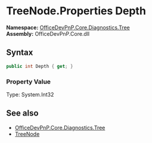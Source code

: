 # TreeNode.Properties Depth
  

**Namespace:** [OfficeDevPnP.Core.Diagnostics.Tree](OfficeDevPnP.Core.Diagnostics.Tree.md)  
**Assembly:** OfficeDevPnP.Core.dll  
## Syntax
```C#
public int Depth { get; }
```

### Property Value
Type: System.Int32  

## See also
- [OfficeDevPnP.Core.Diagnostics.Tree](OfficeDevPnP.Core.Diagnostics.Tree.md)
- [TreeNode](OfficeDevPnP.Core.Diagnostics.Tree.TreeNode.md) 
